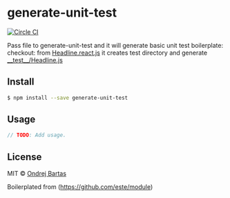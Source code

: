 # generate-unit-test
[![Circle CI](https://circleci.com/gh/blueberryapps/generate-unit-test/tree/master.svg?style=svg&circle-token=885eda2778038bda1423cacba2d371c73851515a)](https://circleci.com/gh/blueberryapps/generate-unit-test/tree/master)

Pass file to generate-unit-test and it will generate basic unit test boilerplate:
checkout: from [Headline.react.js](example/Headline.react.js) it creates test directory and generate [\_\_test\_\_/Headline.js](example/__test__/Headline.js)

## Install

```sh
$ npm install --save generate-unit-test
```

## Usage

```js
// TODO: Add usage.
```

## License

MIT © [Ondrej Bartas](https://github.com/ondrejbartas)

Boilerplated from (https://github.com/este/module)
